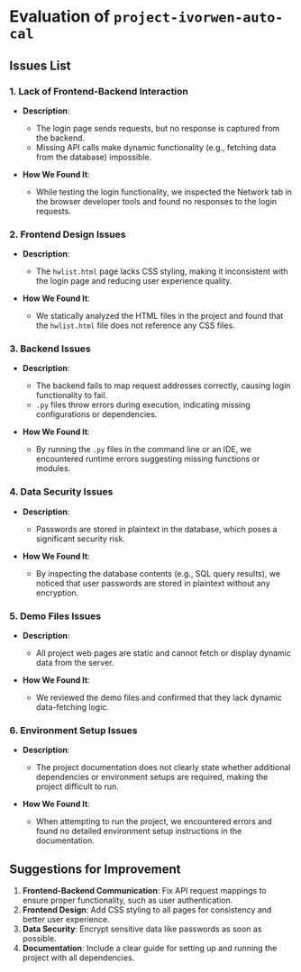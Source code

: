 # Evaluation of `project-ivorwen-auto-cal`

## Issues List
### 1. Lack of Frontend-Backend Interaction
- **Description**:
  - The login page sends requests, but no response is captured from the backend.
  - Missing API calls make dynamic functionality (e.g., fetching data from the database) impossible.

- **How We Found It**:
  - While testing the login functionality, we inspected the Network tab in the browser developer tools and found no responses to the login requests.

### 2. Frontend Design Issues
- **Description**:
  - The `hwlist.html` page lacks CSS styling, making it inconsistent with the login page and reducing user experience quality.

- **How We Found It**:
  - We statically analyzed the HTML files in the project and found that the `hwlist.html` file does not reference any CSS files.

### 3. Backend Issues
- **Description**:
  - The backend fails to map request addresses correctly, causing login functionality to fail.
  - `.py` files throw errors during execution, indicating missing configurations or dependencies.

- **How We Found It**:
  - By running the `.py` files in the command line or an IDE, we encountered runtime errors suggesting missing functions or modules.

### 4. Data Security Issues
- **Description**:
  - Passwords are stored in plaintext in the database, which poses a significant security risk.

- **How We Found It**:
  - By inspecting the database contents (e.g., SQL query results), we noticed that user passwords are stored in plaintext without any encryption.

### 5. Demo Files Issues
- **Description**:
  - All project web pages are static and cannot fetch or display dynamic data from the server.

- **How We Found It**:
  - We reviewed the demo files and confirmed that they lack dynamic data-fetching logic.

### 6. Environment Setup Issues
- **Description**:
  - The project documentation does not clearly state whether additional dependencies or environment setups are required, making the project difficult to run.

- **How We Found It**:
  - When attempting to run the project, we encountered errors and found no detailed environment setup instructions in the documentation.

## Suggestions for Improvement
1. **Frontend-Backend Communication**: Fix API request mappings to ensure proper functionality, such as user authentication.
2. **Frontend Design**: Add CSS styling to all pages for consistency and better user experience.
3. **Data Security**: Encrypt sensitive data like passwords as soon as possible.
4. **Documentation**: Include a clear guide for setting up and running the project with all dependencies.
